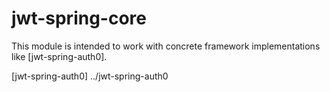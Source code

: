 # jwt-spring-core
This module is intended to work with concrete framework implementations like [jwt-spring-auth0].

[jwt-spring-auth0]              ../jwt-spring-auth0
